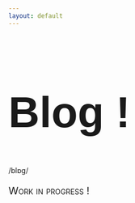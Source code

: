 ```yaml
---
layout: default
---
```


<style>
p.small {
  font-variant: small-caps;
  font-size: 20px;
}
h1.thicker{
  font: 85px Arial, sans-serif;
  font-weight: 800;
}
</style>

<h1 class= "thicker {% if site.style == 'dark' %}class="text-white"{% endif %}">Blog !</h1>
<p class="f4 mb-4 {% if site.style == 'dark' %}text-white{% else %}text-gray{% endif %}">/blɒɡ/</p>

<p class="small">
  Work in progress !
</p>
